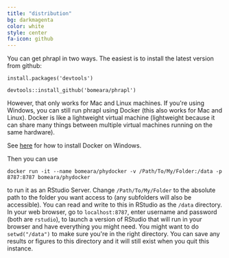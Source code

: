 ```yaml
---
title: "distribution"
bg: darkmagenta
color: white
style: center
fa-icon: github
---
```


You can get phrapl in two ways. The easiest is to install the latest version from github:

`install.packages('devtools')`

`devtools::install_github('bomeara/phrapl')`

However, that only works for Mac and Linux machines. If you're using Windows, you can still run phrapl using Docker (this also works for Mac and Linux). Docker is like a lightweight virtual machine (lightweight because it can share many things between multiple virtual machines running on the same hardware).

See [here](https://docs.docker.com/docker-for-windows/) for how to install Docker on Windows.

Then you can use

`docker run -it --name bomeara/phydocker -v /Path/To/My/Folder:/data -p 8787:8787 bomeara/phydocker`

to run it as an RStudio Server. Change `/Path/To/My/Folder` to the absolute path to the folder you want access to (any subfolders will also be accessible). You can read and write to this in RStudio as the `/data` directory. In your web browser, go to `localhost:8787`, enter username and password (both are `rstudio`), to launch a version of RStudio that will run in your browser and have everything you might need. You might want to do `setwd("/data")` to make sure you're in the right directory. You can save any results or figures to this directory and it will still exist when you quit this instance.
